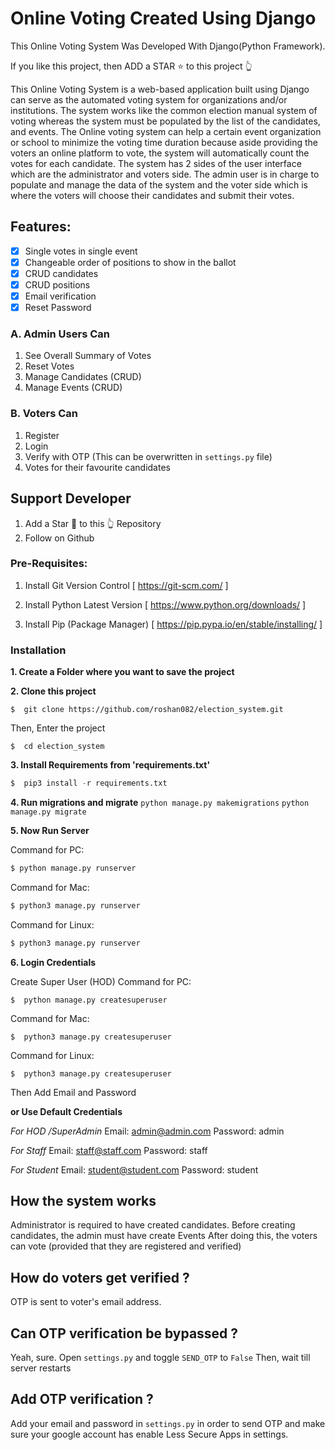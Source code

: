
# Online Voting Created Using Django 
This Online Voting System Was Developed With Django(Python Framework).


If you like this project, then ADD a STAR ⭐️  to this project 👆

This Online Voting System is a web-based application built using Django can serve as the automated voting system for organizations and/or institutions. 
The system works like the common election manual system of voting whereas the system must be populated by the list of the candidates, and events.
The Online voting system can help a certain event organization or school to minimize the voting time duration because aside providing the voters an online platform to vote, 
the system will automatically count the votes for each candidate. The system has 2 sides of the user interface which are the administrator and voters side. The admin user 
is in charge to populate and manage the data of the system and the voter side which is where the voters will choose their candidates and submit their votes.


## Features:

- [x] Single votes in single event
- [x] Changeable order of positions to show in the ballot
- [x] CRUD candidates
- [x] CRUD positions
- [x] Email verification
- [x] Reset Password

### A. Admin Users Can

1. See Overall Summary of Votes
2. Reset Votes
3. Manage Candidates (CRUD)
4. Manage Events (CRUD)

### B. Voters Can
1. Register
2. Login
3. Verify with OTP (This can be overwritten in `settings.py` file)
4. Votes for their favourite candidates


## Support Developer
1. Add a Star 🌟  to this 👆 Repository
2. Follow on Github



### Pre-Requisites:
1. Install Git Version Control
[ https://git-scm.com/ ]

2. Install Python Latest Version
[ https://www.python.org/downloads/ ]

3. Install Pip (Package Manager)
[ https://pip.pypa.io/en/stable/installing/ ]



### Installation
**1. Create a Folder where you want to save the project**

**2. Clone this project**
```
$  git clone https://github.com/roshan082/election_system.git
```

Then, Enter the project
```
$  cd election_system
```

**3. Install Requirements from 'requirements.txt'**
```python
$  pip3 install -r requirements.txt
```

**4. Run migrations and migrate**
```python manage.py makemigrations```
```python manage.py migrate```

**5. Now Run Server**

Command for PC:
```python
$ python manage.py runserver
```

Command for Mac:
```python
$ python3 manage.py runserver
```

Command for Linux:
```python
$ python3 manage.py runserver
```

**6. Login Credentials**

Create Super User (HOD)
Command for PC:
```
$  python manage.py createsuperuser
```

Command for Mac:
```
$  python3 manage.py createsuperuser
```

Command for Linux:
```
$  python3 manage.py createsuperuser
```



Then Add Email and Password

**or Use Default Credentials**

*For HOD /SuperAdmin*
Email: admin@admin.com
Password: admin

*For Staff*
Email: staff@staff.com
Password: staff

*For Student*
Email: student@student.com
Password: student


## How the system works
Administrator is required to have created candidates. 
Before creating candidates, the admin must have create Events
After doing this, the voters can vote (provided that they are registered and verified)

## How do voters get verified ?
OTP is sent to voter's email address.

## Can OTP verification be bypassed ?
Yeah, sure.
Open `settings.py` and toggle `SEND_OTP` to  `False`
Then, wait till server restarts

## Add OTP verification ?
Add your email and password in `settings.py` in order to send OTP and make sure your 
google account has enable Less Secure Apps in settings.


